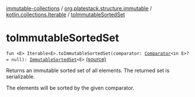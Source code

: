 [immutable-collections](../../index.md) / [org.platestack.structure.immutable](../index.md) / [kotlin.collections.Iterable](index.md) / [toImmutableSortedSet](.)

# toImmutableSortedSet

`fun <E> Iterable<E>.toImmutableSortedSet(comparator: `[`Comparator`](http://docs.oracle.com/javase/6/docs/api/java/util/Comparator.html)`<in E>? = null): `[`ImmutableSortedSet`](../-immutable-sorted-set/index.md)`<E>` [(source)](https://github.com/PlateStack/immutable-collections/blob/v0.1.0-alpha/src/main/kotlin/org/platestack/structure/immutable/ImmutableCollections.kt#L240)

Returns an immutable sorted set of all elements. The returned set is serializable.

The elements will be sorted by the given comparator.

